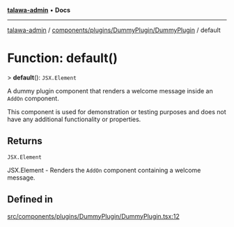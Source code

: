 [**talawa-admin**](../../../../../README.md) • **Docs**

***

[talawa-admin](../../../../../modules.md) / [components/plugins/DummyPlugin/DummyPlugin](../README.md) / default

# Function: default()

\> **default**(): `JSX.Element`

A dummy plugin component that renders a welcome message inside an `AddOn` component.

This component is used for demonstration or testing purposes and does not have any
additional functionality or properties.

## Returns

`JSX.Element`

JSX.Element - Renders the `AddOn` component containing a welcome message.

## Defined in

[src/components/plugins/DummyPlugin/DummyPlugin.tsx:12](https://github.com/PalisadoesFoundation/talawa-admin/blob/4bef0939e3fab4672bfd3599312195b8557e01a3/src/components/plugins/DummyPlugin/DummyPlugin.tsx#L12)
